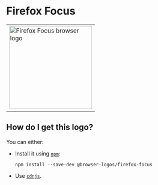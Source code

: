 # Firefox Focus

<table>
    <tr height=230>
        <td>
            <a href="https://github.com/alrra/browser-logos/tree/6a29daa3e4f5df698ebeb08059c5697d0610a9db/src/firefox-focus">
                <img width=220 src="https://raw.githubusercontent.com/alrra/browser-logos/6a29daa3e4f5df698ebeb08059c5697d0610a9db/src/firefox-focus/firefox-focus_512x512.png" alt="Firefox Focus browser logo">
            </a>
        </td>
    </tr>
</table>

## How do I get this logo?

You can either:

* Install it using [`npm`][npm]:

  `npm install --save-dev @browser-logos/firefox-focus`

* Use [`cdnjs`][cdnjs].

<!-- Link labels: -->

[cdnjs]: https://cdnjs.com/libraries/browser-logos
[npm]: https://www.npmjs.com/
